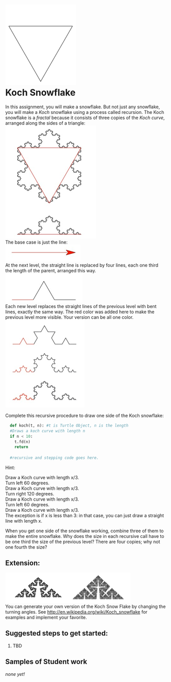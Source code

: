 ![](kochflake.gif)   
Koch Snowflake
===============
In this assignment, you will  make a snowflake. But not just any snowflake, you will make a *Koch* snowflake using a process called recursion. The Koch snowflake is a *fractal* because it consists of three copies of the *Koch curve*, arranged along the sides of a triangle:   
![](KochSnowFlake2.PNG)   
The base case is just the line:   
![](KochSnowFlake3.PNG)   
At the next level, the straight line is replaced by four lines, each one third the length of the parent, arranged this way.   
![](KochSnowFlake4.PNG)   
Each new level replaces the straight lines of the previous level with bent lines, exactly the same way. The red color was added here to make the previous level more visible. Your version can be all one color.   
![](KochSnowFlake5.PNG)   


Complete this recursive procedure to draw one side of the Koch snowflake:
```Python
  def koch(t, n): #t is Turtle Object, n is the length
  #Draws a koch curve with length n
  if n < 10:
    t.fd(n)
    return

  #recursive and stepping code goes here.
  ```


 
 
 
Hint:   

Draw a Koch curve with length x/3.   
Turn left 60 degrees.   
Draw a Koch curve with length x/3.   
Turn right 120 degrees.   
Draw a Koch curve with length x/3.   
Turn left 60 degrees.   
Draw a Koch curve with length x/3.   
The exception is if x is less than 3: in that case, you can just draw a straight line with length x.   



When you get one side of the snowflake working, combine three of them to make the entire snowflake. Why does the size in each recursive call have to be one third the size of the previous level? There are four copies; why not one fourth the size? 

Extension:
---------
![](KochCurve.PNG)   
You can generate your own version of the Koch Snow Flake by changing the turning angles. See http://en.wikipedia.org/wiki/Koch_snowflake for examples and implement your favorite.




Suggested steps to get started:
---------------------------------
1. TBD

Samples of Student work
-----------------------
*none yet!*
